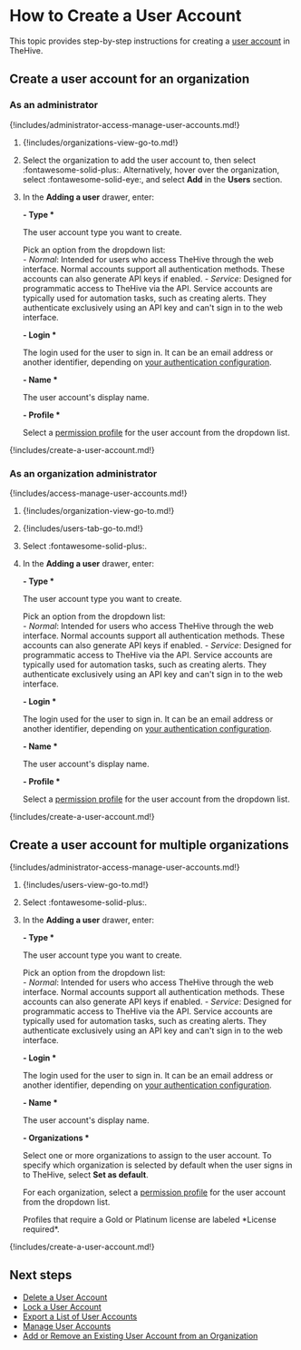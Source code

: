 # How to Create a User Account

This topic provides step-by-step instructions for creating a [user account](about-user-accounts.md) in TheHive.

## Create a user account for an organization

### As an administrator

{!includes/administrator-access-manage-user-accounts.md!}

1. {!includes/organizations-view-go-to.md!}

2. Select the organization to add the user account to, then select :fontawesome-solid-plus:. Alternatively, hover over the organization, select :fontawesome-solid-eye:, and select **Add** in the **Users** section.

3. In the **Adding a user** drawer, enter:

    **- Type \***

    The user account type you want to create.

    Pick an option from the dropdown list:   
        - *Normal*: Intended for users who access TheHive through the web interface. Normal accounts support all authentication methods. These accounts can also generate API keys if enabled. 
        - *Service*: Designed for programmatic access to TheHive via the API. Service accounts are typically used for automation tasks, such as creating alerts. They authenticate exclusively using an API key and can't sign in to the web interface.

    **- Login \***

    The login used for the user to sign in. It can be an email address or another identifier, depending on [your authentication configuration](../../../../administration/authentication/configure-authentication.md).

    **- Name \***

    The user account's display name.

    **- Profile \***

    Select a [permission profile](../../../../administration/profiles.md) for the user account from the dropdown list.

{!includes/create-a-user-account.md!}

### As an organization administrator

{!includes/access-manage-user-accounts.md!}

1. {!includes/organization-view-go-to.md!}

2. {!includes/users-tab-go-to.md!}

3. Select :fontawesome-solid-plus:.

4. In the **Adding a user** drawer, enter:

    **- Type \***

    The user account type you want to create.

    Pick an option from the dropdown list:   
        - *Normal*: Intended for users who access TheHive through the web interface. Normal accounts support all authentication methods. These accounts can also generate API keys if enabled. 
        - *Service*: Designed for programmatic access to TheHive via the API. Service accounts are typically used for automation tasks, such as creating alerts. They authenticate exclusively using an API key and can't sign in to the web interface.

    **- Login \***

    The login used for the user to sign in. It can be an email address or another identifier, depending on [your authentication configuration](../../../../administration/authentication/configure-authentication.md).

    **- Name \***

    The user account's display name.

    **- Profile \***

    Select a [permission profile](../../../../administration/profiles.md) for the user account from the dropdown list.

{!includes/create-a-user-account.md!}

## Create a user account for multiple organizations

{!includes/administrator-access-manage-user-accounts.md!}

1. {!includes/users-view-go-to.md!}

2. Select :fontawesome-solid-plus:.

3. In the **Adding a user** drawer, enter:

    **- Type \***

    The user account type you want to create.

    Pick an option from the dropdown list:   
        - *Normal*: Intended for users who access TheHive through the web interface. Normal accounts support all authentication methods. These accounts can also generate API keys if enabled. 
        - *Service*: Designed for programmatic access to TheHive via the API. Service accounts are typically used for automation tasks, such as creating alerts. They authenticate exclusively using an API key and can't sign in to the web interface.

    **- Login \***

    The login used for the user to sign in. It can be an email address or another identifier, depending on [your authentication configuration](../../../../administration/authentication/configure-authentication.md).

    **- Name \***

    The user account's display name.

    **- Organizations \***

    Select one or more organizations to assign to the user account. To specify which organization is selected by default when the user signs in to TheHive, select **Set as default**.

    For each organization, select a [permission profile](../../../../administration/profiles.md) for the user account from the dropdown list.

    <!-- md:version 5.4.3 --> Profiles that require a Gold or Platinum license are labeled *License required*.

{!includes/create-a-user-account.md!}

<h2>Next steps</h2>

* [Delete a User Account](delete-a-user-account.md)
* [Lock a User Account](lock-a-user-account.md)
* [Export a List of User Accounts](export-list-user-accounts.md)
* [Manage User Accounts](manage-user-accounts.md)
* [Add or Remove an Existing User Account from an Organization](../../../../administration/organizations/add-remove-an-existing-user-account-from-an-organization.md)
